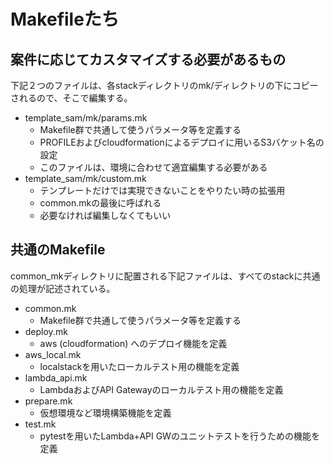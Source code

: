 Makefileたち
====

## 案件に応じてカスタマイズする必要があるもの

下記２つのファイルは、各stackディレクトリのmk/ディレクトリの下にコピーされるので、そこで編集する。

* template_sam/mk/params.mk
  - Makefile群で共通して使うパラメータ等を定義する
  - PROFILEおよびcloudformationによるデプロイに用いるS3バケット名の設定
  - このファイルは、環境に合わせて適宜編集する必要がある
* template_sam/mk/custom.mk
  - テンプレートだけでは実現できないことをやりたい時の拡張用
  - common.mkの最後に呼ばれる
  - 必要なければ編集しなくてもいい



## 共通のMakefile

common_mkディレクトリに配置される下記ファイルは、すべてのstackに共通の処理が記述されている。

* common.mk
  - Makefile群で共通して使うパラメータ等を定義する
* deploy.mk
  - aws (cloudformation) へのデプロイ機能を定義
* aws_local.mk
  - localstackを用いたローカルテスト用の機能を定義
* lambda_api.mk
  - LambdaおよびAPI Gatewayのローカルテスト用の機能を定義
* prepare.mk
  - 仮想環境など環境構築機能を定義
* test.mk
  - pytestを用いたLambda+API GWのユニットテストを行うための機能を定義
